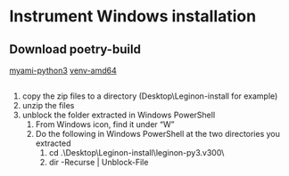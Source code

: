 # Instrument Windows installation

## Download poetry-build
[myami-python3](https://emg.nysbc.org/redmine/attachments/24863/leginon-py3.v300.zip)
[venv-amd64](https://emg.nysbc.org/redmine/attachments/23108/leginon-py3.venv-amd64.zip)

## 
1. copy the zip files to a directory (Desktop\Leginon-install for example)
2. unzip the files
3. unblock the folder extracted in Windows PowerShell
    1. From Windows icon, find it under “W”
    2. Do the following in Windows PowerShell at the two directories you extracted
        1. cd .\Desktop\Leginon-install\leginon-py3.v300\
        2. dir -Recurse | Unblock-File

